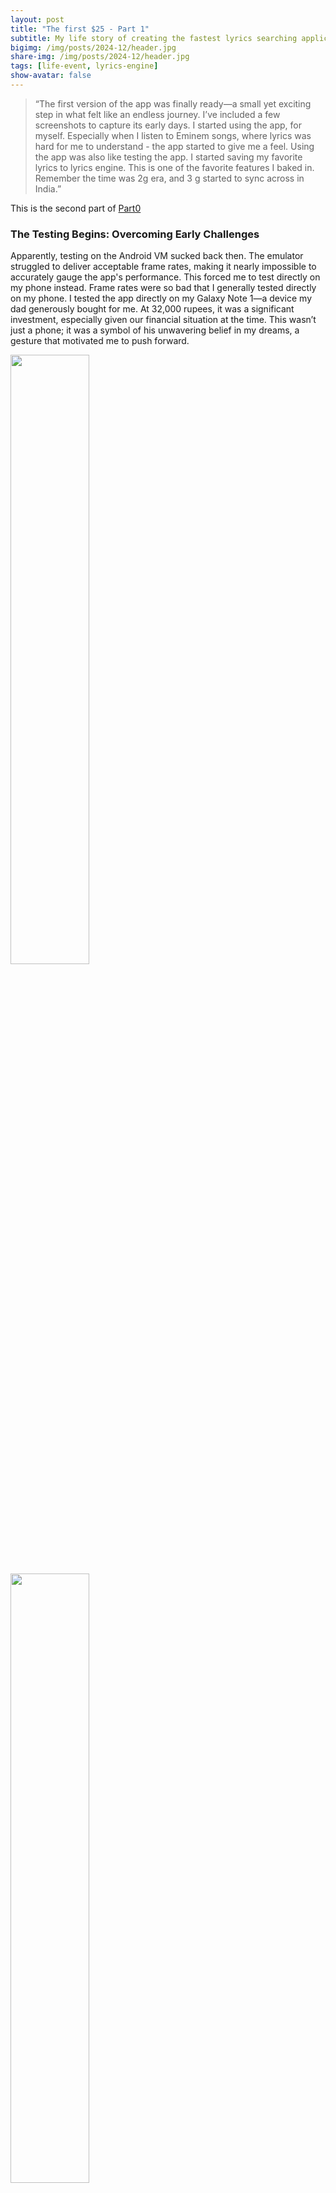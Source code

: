 ```yaml
---
layout: post
title: "The first $25 - Part 1"
subtitle: My life story of creating the fastest lyrics searching application on playstore.
bigimg: /img/posts/2024-12/header.jpg
share-img: /img/posts/2024-12/header.jpg
tags: [life-event, lyrics-engine]
show-avatar: false
---
```


> “The first version of the app was finally ready—a small yet exciting step in what felt like an endless journey. I’ve included a few screenshots to capture its early days. I started using the app, for myself. Especially when I listen to Eminem songs, where lyrics was hard for me to understand - the app started to give me a feel. Using the app was also like testing the app. I started saving my favorite lyrics to lyrics engine. This is one of the favorite features I baked in. Remember the time was 2g era, and 3 g started to sync across in India.”

This is the second part of [Part0](https://vineeshnp.com/2022-10-18-the-first-25-dollar-part-0/)


### The Testing Begins: Overcoming Early Challenges

Apparently, testing on the Android VM sucked back then. The emulator struggled to deliver acceptable frame rates, making it nearly impossible to accurately gauge the app's performance. This forced me to test directly on my phone instead. Frame rates were so bad that I generally tested directly on my phone. I tested the app directly on my Galaxy Note 1—a device my dad generously bought for me. At 32,000 rupees, it was a significant investment, especially given our financial situation at the time. This wasn’t just a phone; it was a symbol of his unwavering belief in my dreams, a gesture that motivated me to push forward.

<img src="/img/posts/2024-12/app-screen-shots/le1.png" width="50%" />
<img src="/img/posts/2024-12/app-screen-shots/le2.png" width="50%" />

<img src="/img/posts/2024-12/app-screen-shots/hle1.png" width="50%" />
<img src="/img/posts/2024-12/app-screen-shots/hle2.png" width="50%" />

As I was done testing on my phone, I started sending the build (APK file) to a few of my friends, who also listened to English songs. I received some good feedback from them, along with some suggestions. I would consider this the beta testing phase of the app.

Later I started sending the app to a broader audience via mail and other channels. You might be thinking, "Why not put it on the Play Store?" Well, I couldn't. The Play Store required a credit card for charging the first $25. I never had a credit card back then for two reasons. First, being unemployed made me ineligible for one, creating a significant hurdle.  Second, credit cards were not popular in 2012 in village areas in India. The times were so different back then that when I went to the bank to inquire about a credit card, they told me that the only way I could get one was against a fixed deposit. That is, I needed to invest X rupees in the bank as an investment, against which they would give me a card with a maximum spend of ~X rupees.

So I gave up my plan of getting a credit card and, consequently, a Play Store account. But distributing the app via other channels continued. One time, when I was talking to my friends about the app, they asked me why I didn't put it on the Play Store. I explained the situation and the credit card issues. 

For some reason, my dad overheard this conversation. He didn’t say anything at the time, but on the way back home, he quietly asked, "How much money do you need to get a credit card?" I brushed it off, saying, "Ah, that's not necessary; it's just a weird requirement for credit cards." But my dad, as always, saw beyond my hesitation. Without another word, he agreed to give me Rs. 30,000 saying, "Go and get one."

The next day, with a mix of gratitude and determination, I went to ICICI Bank in Payyannur. I opened a bank account, started a fixed deposit account, and applied for a credit card. I allocated Rs. 20,000 for the fixed deposit and Rs. 10,000 for my normal bank account. Against this fixed deposit, I was issued a credit card with a modest limit of Rs. 17,000—equivalent to around $320 in 2012. 

### Launching on the Play Store: A Milestone Achievement

Now I had everything I needed to publish my app. Yet, little did I know, the journey to actually getting it live on the Play Store would bring its own unique set of challenges. I went home and created a Play Store account. Fragment Yard was officially born there. But when I tried to publish for the first time, I realized it was not as simple as it seemed. You needed to go through a process of signing the application. Yes, I signed the application and tested it once again. But for a very specific reason, I needed to go to my mother’s house. It was in a remote place in India where the network coverage was only 2G. Once I went there, I had some free time and thought of deploying the application, which was roughly 7 MB. Fortunately, the signing and other preparations were done. I tried opening the Play Store console with the 2G network. It was slow—slow as a snail. Somehow, the app uploaded on the slow 2G network with occasional network drops. Thanks to the TCP protocol (ehm, ehm, my geeky joke).

Then I searched for the app on the Play Store, but it wasn't there. I realized it needed to go through a verification process before getting published. I continued with the rest of my day. After a few hours, I opened the Play Store again. Voila! The Lyrics Engine  was live on the Play Store. I was ecstatic to see the app on the Play Store. I uninstalled my app, which I had sideloaded from my machine, and installed it from the Play Store.

I sent the link to the people I had been sharing the APK with. They were also happy to get it directly from the Play Store.

#### The Sony Ericsson Challenge: Fixing Early Bugs

After distributing the app, a few of my friends told me it wasn’t working for them. I was like, "What??"

I gathered more information about the devices and found out that all the problematic devices were Sony Ericsson models. The first thing I did was go to the Play Store and disable the app for all Sony Ericsson devices. For good measure, I didn’t want too many 1-star reviews at the beginning. Then I went to one of my friend’s houses to see the issue in person. The problem was that I was making network calls on the main thread, and Sony devices didn’t allow that. This was my first big bug fix, achieved with the help of worker threads. The network call was offloaded from the main thread. Voila! The app was now smooth even on other devices. That bug actually made my app better. :)

### Facing Unexpected Feedback: The Language Barrier

I started receiving more feedback that the app wasn’t working. At first, I was puzzled by these complaints, as everything seemed to work perfectly on my end. Little did I know, the root of the problem would completely shift my perspective on the app's reach and functionality. This was strange, and I couldn’t think of a reason. Then I started asking users what they searched for—and the answer hit hard. They were looking for songs in Hindi, but Lyrics Engine didn’t support other languages. I had to add this to the app description later, but reviews kept coming in, complaining that it wasn’t working.

The feedback became so annoying that I started writing an app for Hindi songs.

### The Birth of Hindi Lyrics Engine: Expanding Horizons

Thus, Hindi Lyrics Engine was born, exclusively searching for Hindi songs. Launching this new app was both exciting and nerve-wracking, as it marked a fresh chapter in my journey, driven by the hope of connecting with a wider audience. It also supported other features like saving the lyrics locally.

Initially, some close acquaintances suggested merging it with the main app. However, I deliberately kept them separate because I was catering to two distinct user bases. While there was some overlap in India, I believed keeping Lyrics Engine and Hindi Lyrics Engine as independent apps would better serve their specific audiences.

### Surging Popularity: Milestones and Mistakes

Hindi Lyrics Engine grew steadily and organically, bringing in more reviews, downloads, and occasional feature requests through emails. It was thrilling to watch as the app hit milestones like 1K, 5K, 10K, 25K, and eventually 50K downloads, each one a testament to its growing popularity and impact.

The app consistently ranked among the top results when users searched for Hindi lyrics. Despite this success, I never monetized it through ads—a missed opportunity in hindsight—even though I had explored integrating SDKs from various ad providers.

### A New Chapter: From Passion Project to Professional Career

Because of the app and one of my close relatives who shared it in their groups, I landed my first full-time job. This transition was a turning point for me—it validated my skills and proved that a simple idea could open doors to professional growth. My experience with the app development taught me valuable skills like problem-solving, debugging complex issues, and understanding user needs—all of which directly contributed to landing this job. Moving to Bangalore for this opportunity was both exciting and overwhelming, as I left behind the comfort of familiar surroundings to embrace a new chapter filled with challenges and growth. I relocated to Bangalore for my job, and that’s where the second part of Fragment Yard started.

Both apps eventually reached ~100K downloads (~200K total), a milestone that filled me with pride. However, starting full-time employment marked a shift in priorities. Balancing the freedom of creating an app I loved with the structured demands of a professional job was no small task. While the job brought new opportunities and challenges, it also left me with little time to dedicate to Fragment Yard—a decision that, even now, carries a tinge of regret.

Eventually Fragment Yard was running on its own, in maintenance mode. Watching it grow organically, even without my active involvement, was heartwarming as it validated the app's value. Yet, it was also bittersweet—a mix of pride in its success and regret for not being able to give it the attention it deserved to reach its full potential. Organically, people were downloading the app, but I didn’t even bother to keep the lights on.

### The Final Curtain: Saying Goodbye to Lyrics Engines

At one point, several libraries I was using required updates and redeployment. And like I said, I didn’t have the time—rather, it wasn’t a priority for me. Google eventually pulled Lyrics Engine and Hindi Lyrics Engine from the Play Store.

### A Heartfelt Thank You: Reflecting on the Journey

Fragment Yard was born as a solution to one of my personal problems. Later, it turned out to be the fastest Lyrics Search Engine of its time. I would like to thank my dad for everything I mentioned above. Thanks to my brother for writing the terms and conditions and other content for my app. Thanks to Sathish(my brother-in-law) for sharing the app among his peers. And thanks to countless friends of the time.

Fragment Yard gave me a full-time job and shaped my career in ways I never imagined. Its story, though paused, remains deeply woven into my life. I carry its lessons, its memories, and the joy it brought as a quiet motivation for the future. Maybe one day, I’ll pick up where I left off. For now, it’s a cherished reminder of what passion and persistence can achieve.